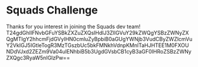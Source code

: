 # Squads Challenge
Thanks for you interest in joining the Squads dev team!
T24gdGhlIFNvbGFuYSBkZXZuZXQsIHdlJ3ZlIGVuY29kZWQgYSBzZWNyZXQgMTIgY2hhcmFjdGVyIHN0cmluZyBpbiB0aGUgYWNjb3VudCByZWZlcmVuY2VkIGJ5IGtleTogR3MzTGszbUc5bkFMNkhVdnpKMnlTaHJHTEE1M0FXOUNDdVJxd2ZEZm9Va04uIENhbiB5b3UgdGVsbCB1cyB3aGF0IHRoZSBzZWNyZXQgc3RyaW5nIGlzPw==
